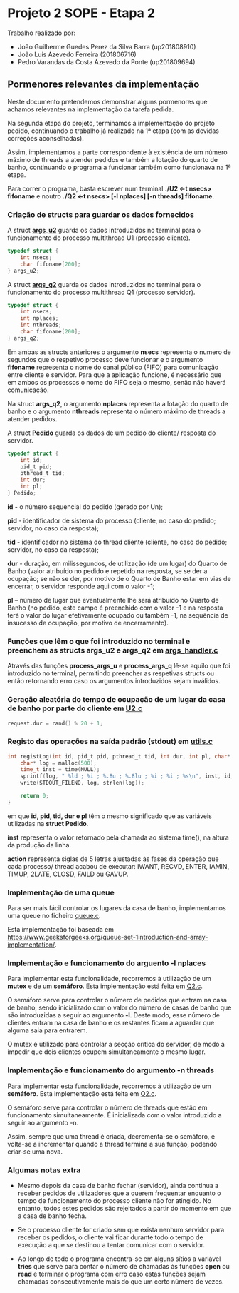 # Projeto 2 SOPE - Etapa 2

Trabalho realizado por:

* João Guilherme Guedes Perez da Silva Barra (up201808910)
* João Luís Azevedo Ferreira (201806716)
* Pedro Varandas da Costa Azevedo da Ponte (up201809694)

## Pormenores relevantes da implementação

Neste documento pretendemos demonstrar alguns pormenores que achamos relevantes na implementação da tarefa pedida.

Na segunda etapa do projeto, terminamos a implementação do projeto pedido, continuando o trabalho já realizado na 1ª etapa (com as devidas correções aconselhadas). 

Assim, implementamos a parte correspondente à existência de um número máximo de threads a atender pedidos e também a lotação do quarto de banho, continuando o programa a funcionar também como funcionava na 1ª etapa.

Para correr o programa, basta escrever num terminal **./U2 <-t nsecs> fifoname** e noutro **./Q2 <-t nsecs> [-l nplaces] [-n threads] fifoname**.

### Criação de structs para guardar os dados fornecidos

A struct **[args_u2](./args_handler.h)** guarda os dados introduzidos no terminal para o funcionamento do processo multithread U1 (processo cliente). 

```C
typedef struct {
    int nsecs;
    char fifoname[200];
} args_u2;
``` 

A struct **[args_q2](./args_handler.h)** guarda os dados introduzidos no terminal para o funcionamento do processo multithread Q1 (processo servidor).

```C
typedef struct {
    int nsecs;
    int nplaces;
    int nthreads;
    char fifoname[200];
} args_q2;
```

Em ambas as structs anteriores o argumento **nsecs** representa o numero de segundos que o respetivo processo deve funcionar e o argumento **fifoname** representa o nome do canal público (FIFO) para comunicação entre cliente e servidor. Para que a aplicação funcione, é necessário que em ambos os processos o nome do FIFO seja o mesmo, senão não haverá comunicação.

Na struct **args_q2**, o argumento **nplaces** representa a lotação do quarto de banho e o argumento **nthreads** representa o número máximo de threads a atender pedidos.

A struct **[Pedido](./utils.h)** guarda os dados de um pedido do cliente/ resposta do servidor.

```C
typedef struct {
    int id;
    pid_t pid;
    pthread_t tid;
    int dur;
    int pl;
} Pedido;
```

**id** - o número sequencial do pedido (gerado por Un);

**pid** - identificador de sistema do processo (cliente, no caso do pedido; servidor, no caso da resposta);

**tid** - identificador no sistema do thread cliente (cliente, no caso do pedido; servidor, no caso da resposta);

**dur** - duração, em milissegundos, de utilização (de um lugar) do Quarto de Banho (valor atribuído no pedido e repetido na resposta, se se der a ocupação; se não se der, por motivo de o Quarto de Banho estar em vias de encerrar, o servidor responde aqui com o valor -1;

**pl** – número de lugar que eventualmente lhe será atribuído no Quarto de Banho (no pedido, este campo é
preenchido com o valor -1 e na resposta terá o valor do lugar efetivamente ocupado ou também -1, na sequência de insucesso de ocupação, por motivo de encerramento).

### Funções que lêm o que foi introduzido no terminal e preenchem as structs args_u2 e args_q2 em [args_handler.c](./args_handler.c)

Através das funções **process_args_u** e **process_args_q** lê-se aquilo que foi introduzido no terminal, permitindo preencher as respetivas structs ou então retornando erro caso os argumentos introduzidos sejam inválidos.

### Geração aleatória do tempo de ocupação de um lugar da casa de banho por parte do cliente em [U2.c](./U2.c)

```C
request.dur = rand() % 20 + 1;
```

### Registo das operações na saída padrão (stdout) em [utils.c](./utils.c)

```C
int registLog(int id, pid_t pid, pthread_t tid, int dur, int pl, char* action){
    char* log = malloc(500);
    time_t inst = time(NULL);
    sprintf(log, " %ld ; %i ; %.8u ; %.8lu ; %i ; %i ; %s\n", inst, id, pid, tid, dur, pl, action);
    write(STDOUT_FILENO, log, strlen(log));

    return 0;
}
```

em que **id, pid, tid, dur e pl** têm o mesmo significado que as variáveis utilizadas na **struct Pedido**. 

**inst** representa o valor retornado pela chamada ao sistema time(), na altura da produção da linha.

**action** representa siglas de 5 letras ajustadas às fases da operação que cada processo/ thread acabou de executar: IWANT, RECVD, ENTER, IAMIN, TIMUP, 2LATE, CLOSD, FAILD ou GAVUP.

### Implementação de uma queue

Para ser mais fácil controlar os lugares da casa de banho, implementamos uma queue no ficheiro [queue.c](./queue.c).

Esta implementação foi baseada em https://www.geeksforgeeks.org/queue-set-1introduction-and-array-implementation/.

### Implementação e funcionamento do arguento -l nplaces

Para implementar esta funcionalidade, recorremos à utilização de um **mutex** e de um **semáforo**. Esta implementação está feita em [Q2.c](./Q2.c).

O semáforo serve para controlar o número de pedidos que entram na casa de banho, sendo inicializado com o valor do número de casas de banho que são introduzidas a seguir ao argumento **-l**. Deste modo, esse número de clientes entram na casa de banho e os restantes ficam a aguardar que alguma saia para entrarem.

O mutex é utilizado para controlar a secção crítica do servidor, de modo a impedir que dois clientes ocupem simultaneamente o mesmo lugar.

### Implementação e funcionamento do argumento -n threads

Para implementar esta funcionalidade, recorremos à utilização de um **semáforo**. Esta implementação está feita em [Q2.c](./Q2.c).

O semáforo serve para controlar o número de threads que estão em funcionamento simultaneamente. É inicializada com o valor introduzido a seguir ao argumento -n. 

Assim, sempre que uma thread é criada, decrementa-se o semáforo, e volta-se a incrementar quando a thread termina a sua função, podendo criar-se uma nova.

### Algumas notas extra

* Mesmo depois da casa de banho fechar (servidor), ainda continua a receber pedidos de utilizadores que a querem frequentar enquanto o tempo de funcionamento do processo cliente não for atingido. No entanto, todos estes pedidos são rejeitados a partir do momento em que a casa de banho fecha.

* Se o processo cliente for criado sem que exista nenhum servidor para receber os pedidos, o cliente vai ficar durante todo o tempo de execução a que se destinou a tentar comunicar com o servidor.

* Ao longo de todo o programa encontra-se em alguns sítios a variável **tries** que serve para contar o número de chamadas às funções **open** ou **read** e terminar o programa com erro caso estas funções sejam chamadas consecutivamente mais do que um certo número de vezes.